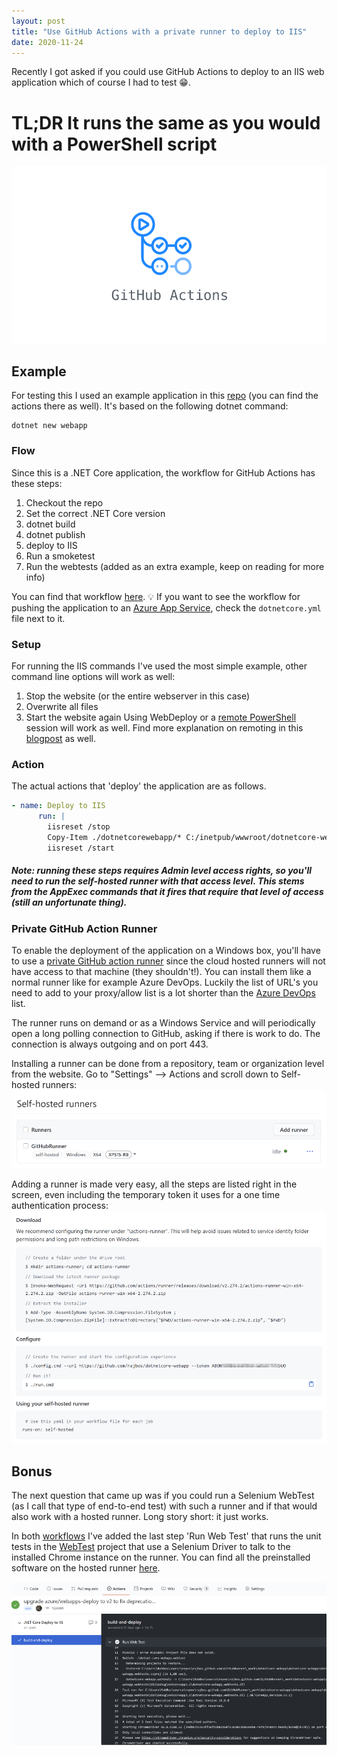 ```yaml
---
layout: post
title: "Use GitHub Actions with a private runner to deploy to IIS"
date: 2020-11-24
---
```


Recently I got asked if you could use GitHub Actions to deploy to an IIS web application which of course I had to test :grin:.

# TL;DR It runs the same as you would with a PowerShell script 

![GitHub Actions Logo](/images/20201124/actions.png)

## Example
For testing this I used an example application in this [repo](https://github.com/rajbos/dotnetcore-webapp/) (you can find the actions there as well). It's based on the following dotnet command:
``` shell
dotnet new webapp
```

### Flow
Since this is a .NET Core application, the workflow for GitHub Actions has these steps:
1. Checkout the repo
1. Set the correct .NET Core version
1. dotnet build
1. dotnet publish
1. deploy to IIS
1. Run a smoketest
1. Run the webtests (added as an extra example, keep on reading for more info)

You can find that workflow [here](https://github.com/rajbos/dotnetcore-webapp/blob/main/.github/workflows/dotnetcore-iis.yml). 💡 If you want to see the workflow for pushing the application to an [Azure App Service](https://docs.microsoft.com/en-us/azure/app-service?WT.mc_id=AZ-MVP-5003719), check the `dotnetcore.yml` file next to it.

### Setup
For running the IIS commands I've used the most simple example, other command line options will work as well:
1. Stop the website (or the entire webserver in this case)
1. Overwrite all files
1. Start the website again
Using WebDeploy or a [remote PowerShell](https://docs.microsoft.com/en-us/powershell/scripting/learn/remoting/running-remote-commands?view=powershell-7.1&WT.mc_id=DOP-MVP-5003719) session will work as well. Find more explanation on remoting in this [blogpost](/blog/2020/03/29/Deploy-locally-on-Windows-Azure-DevOps) as well.

### Action
The actual actions that 'deploy' the application are as follows.
``` yaml
- name: Deploy to IIS
      run: |
        iisreset /stop
        Copy-Item ./dotnetcorewebapp/* C:/inetpub/wwwroot/dotnetcore-webapp -Recurse -Force
        iisreset /start
```
##### Note: running these steps requires Admin level access rights, so you'll need to run the self-hosted runner with that access level. This stems from the **AppExec** commands that it fires that require that level of access (still an unfortunate thing).

### Private GitHub Action Runner
To enable the deployment of the application on a Windows box, you'll have to use a [private GitHub action runner](https://docs.github.com/en/free-pro-team@latest/actions/hosting-your-own-runners/about-self-hosted-runners) since the cloud hosted runners will not have access to that machine (they shouldn't!). You can install them like a normal runner like for example Azure DevOps. Luckily the list of URL's you need to add to your proxy/allow list is a lot shorter than the [Azure DevOps](/blog/2020/04/16/Run-Azure-DevOps-Agent-Behind-a-proxy) list.

The runner runs on demand or as a Windows Service and will periodically open a long polling connection to GitHub, asking if there is work to do. The connection is always outgoing and on port 443.

Installing a runner can be done from a repository, team or organization level from the website. Go to "Settings" --> Actions and scroll down to Self-hosted runners:  
![Screenshot of the self-hosted runners view](/images/20201124/20201124_01_SelfHostedRunners.png)  

Adding a runner is made very easy, all the steps are listed right in the screen, even including the temporary token it uses for a one time authentication process:  
![Screenshot of the steps to add a self-hosted runner](/images/20201124/20201124_02_AddingARunner.png)


## Bonus
The next question that came up was if you could run a Selenium WebTest (as I call that type of end-to-end test) with such a runner and if that would also work with a hosted runner. Long story short: it just works.

In both [workflows](https://github.com/rajbos/dotnetcore-webapp/blob/main/.github/workflows/) I've added the last step 'Run Web Test' that runs the unit tests in the [WebTest](https://github.com/rajbos/dotnetcore-webapp/blob/main/dotnet-core-webapp.webtests/UnitTest1.cs) project that use a Selenium Driver to talk to the installed Chrome instance on the runner. You can find all the preinstalled software on the hosted runner [here](https://docs.github.com/en/free-pro-team@latest/actions/reference/specifications-for-github-hosted-runners#supported-software).

![Screenshot of webtest output](/images/20201124/20201124_03_WebTest.png)